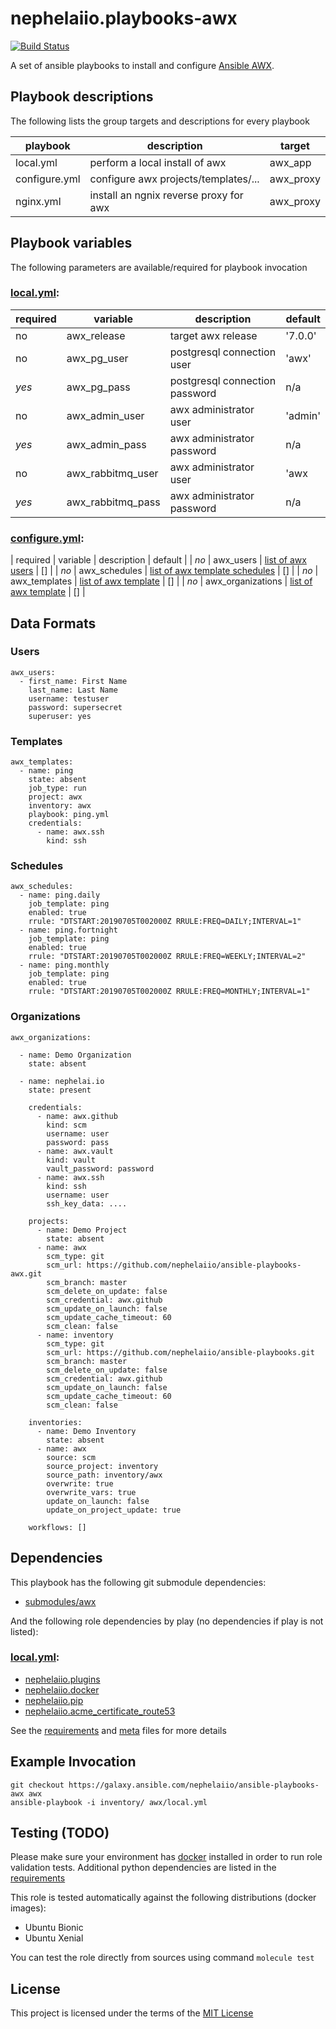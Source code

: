 # nephelaiio.playbooks-awx

[![Build Status](https://travis-ci.org/nephelaiio/ansible-playbooks-awx.svg?branch=master)](https://travis-ci.org/nephelaiio/ansible-playbooks-awx)

A set of ansible playbooks to install and configure [Ansible AWX](https://github.com/ansible/awx).

## Playbook descriptions

The following lists the group targets and descriptions for every playbook

| playbook      | description                            | target    |
| ---           | ---                                    | ---       |
| local.yml     | perform a local install of awx         | awx_app   |
| configure.yml | configure awx projects/templates/...   | awx_proxy |
| nginx.yml     | install an ngnix reverse proxy for awx | awx_proxy |

## Playbook variables

The following parameters are available/required for playbook invocation

### [local.yml](local.yml):
| required | variable          | description                    | default |
| ---      | ---               | ---                            | ---     |
| no       | awx_release       | target awx release             | '7.0.0' |
| no       | awx_pg_user       | postgresql connection user     | 'awx'   |
| *yes*    | awx_pg_pass       | postgresql connection password | n/a     |
| no       | awx_admin_user    | awx administrator user         | 'admin' |
| *yes*    | awx_admin_pass    | awx administrator password     | n/a     |
| no       | awx_rabbitmq_user | awx administrator user         | 'awx    |
| *yes*    | awx_rabbitmq_pass | awx administrator password     | n/a     |

### [configure.yml](configure.yml):
| required | variable          | description                                  | default |
| *no*     | awx_users         | [list of awx users](#Users)                  | []      |
| *no*     | awx_schedules     | [list of awx template schedules](#Schedules) | []      |
| *no*     | awx_templates     | [list of awx template](#Templates)           | []      |
| *no*     | awx_organizations | [list of awx template](#Organizations)       | []      |

## Data Formats

### Users
```{yaml}
awx_users:
  - first_name: First Name
    last_name: Last Name
    username: testuser
    password: supersecret
    superuser: yes
```

### Templates
```{yaml}
awx_templates:
  - name: ping
    state: absent
    job_type: run
    project: awx
    inventory: awx
    playbook: ping.yml
    credentials:
      - name: awx.ssh
        kind: ssh
```

### Schedules
```{yaml}
awx_schedules:
  - name: ping.daily
    job_template: ping
    enabled: true
    rrule: "DTSTART:20190705T002000Z RRULE:FREQ=DAILY;INTERVAL=1"
  - name: ping.fortnight
    job_template: ping
    enabled: true
    rrule: "DTSTART:20190705T002000Z RRULE:FREQ=WEEKLY;INTERVAL=2"
  - name: ping.monthly
    job_template: ping
    enabled: true
    rrule: "DTSTART:20190705T002000Z RRULE:FREQ=MONTHLY;INTERVAL=1"
```

### Organizations
```{yaml}
awx_organizations:

  - name: Demo Organization
    state: absent

  - name: nephelai.io
    state: present

    credentials:
      - name: awx.github
        kind: scm
        username: user
        password: pass
      - name: awx.vault
        kind: vault
        vault_password: password
      - name: awx.ssh
        kind: ssh
        username: user
        ssh_key_data: ....

    projects:
      - name: Demo Project
        state: absent
      - name: awx
        scm_type: git
        scm_url: https://github.com/nephelaiio/ansible-playbooks-awx.git
        scm_branch: master
        scm_delete_on_update: false
        scm_credential: awx.github
        scm_update_on_launch: false
        scm_update_cache_timeout: 60
        scm_clean: false
      - name: inventory
        scm_type: git
        scm_url: https://github.com/nephelaiio/ansible-playbooks.git
        scm_branch: master
        scm_delete_on_update: false
        scm_credential: awx.github
        scm_update_on_launch: false
        scm_update_cache_timeout: 60
        scm_clean: false

    inventories:
      - name: Demo Inventory
        state: absent
      - name: awx
        source: scm
        source_project: inventory
        source_path: inventory/awx
        overwrite: true
        overwrite_vars: true
        update_on_launch: false
        update_on_project_update: true

    workflows: []
```

## Dependencies

This playbook has the following git submodule dependencies:

* [submodules/awx](https://github.com/ansible/awx)

And the following role dependencies by play (no dependencies if play is not listed):

### [local.yml](local.yml):
* [nephelaiio.plugins](https://galaxy.ansible.com/nephelaiio/plugins)
* [nephelaiio.docker](https://galaxy.ansible.com/nephelaiio/docker)
* [nephelaiio.pip](https://galaxy.ansible.com/nephelaiio/pip)
* [nephelaiio.acme_certificate_route53](https://galaxy.ansible.com/nephelaiio/acme_certificate_route53)

See the [requirements](https://raw.githubusercontent.com/nephelaiio/ansible-role-requirements/master/requirements.txt) and [meta](meta.yml) files for more details

## Example Invocation

```
git checkout https://galaxy.ansible.com/nephelaiio/ansible-playbooks-awx awx
ansible-playbook -i inventory/ awx/local.yml
```

## Testing (TODO)

Please make sure your environment has [docker](https://www.docker.com) installed in order to run role validation tests. Additional python dependencies are listed in the [requirements](https://raw.githubusercontent.com/nephelaiio/ansible-role-requirements/master/requirements.txt)

This role is tested automatically against the following distributions (docker images):

  * Ubuntu Bionic
  * Ubuntu Xenial

You can test the role directly from sources using command ` molecule test `

## License

This project is licensed under the terms of the [MIT License](/LICENSE)

